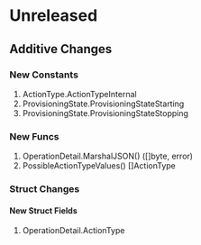 # Unreleased

## Additive Changes

### New Constants

1. ActionType.ActionTypeInternal
1. ProvisioningState.ProvisioningStateStarting
1. ProvisioningState.ProvisioningStateStopping

### New Funcs

1. OperationDetail.MarshalJSON() ([]byte, error)
1. PossibleActionTypeValues() []ActionType

### Struct Changes

#### New Struct Fields

1. OperationDetail.ActionType
